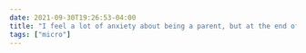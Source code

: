 ```yaml
---
date: 2021-09-30T19:26:53-04:00
title: "I feel a lot of anxiety about being a parent, but at the end of the day, I take comfort in knowing I’m trying my best—and that I’ve done my part in introducing the next generation to Queen’s Live Aid performance."
tags: ["micro"]
---
```

